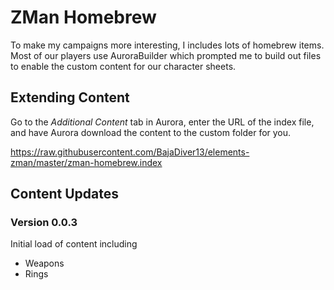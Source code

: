 <h1>ZMan Homebrew</h1>
<p>To make my campaigns more interesting, I includes lots of homebrew items.  Most of our players use AuroraBuilder which prompted me to build out files to enable the custom content for our character sheets.</p>

<h2>Extending Content</h2>
<p>Go to the <i>Additional Content</i> tab in Aurora, enter the URL of the index file, and have Aurora download the content to the custom folder for you.<p>
<p><a href="https://raw.githubusercontent.com/BajaDiver13/elements-zman/master/zman-homebrew.index">https://raw.githubusercontent.com/BajaDiver13/elements-zman/master/zman-homebrew.index</a></p>

<h2>Content Updates</h2>
<h3>Version 0.0.3</h3>
<p>Initial load of content including</p>
<ul>
  <li>Weapons</li>
  <li>Rings</li>
</ul>
